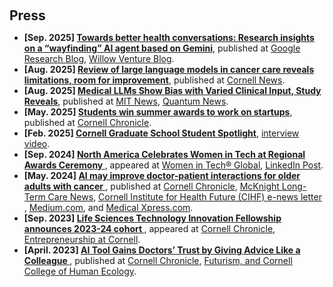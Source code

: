 <h2 id="press" style="margin: 20px 0px 10px;">Press</h2>

<ul>
<li><strong>[Sep. 2025] <a href="https://research.google/blog/towards-better-health-conversations-research-insights-on-a-wayfinding-ai-agent-based-on-gemini/">Towards better health conversations: Research insights on a “wayfinding” AI agent based on Gemini</a></strong>, published at <a href="https://research.google/blog/towards-better-health-conversations-research-insights-on-a-wayfinding-ai-agent-based-on-gemini/">Google Research Blog</a>, <a href="https://thewillowventures.com/research-insights-on-a-wayfinding-ai-agent-based-on-gemini-insights-by-willow-ventures/">Willow Venture Blog</a>.</li>
  
<li><strong>[Aug. 2025] <a href="https://www.human.cornell.edu/news/imported/2025/08/review-large-language-models-cancer-care-reveals-limitations-room-improvement">Review of large language models in cancer care reveals limitations, room for improvement</a></strong>, published at <a href="https://www.human.cornell.edu/news/imported/2025/08/review-large-language-models-cancer-care-reveals-limitations-room-improvement">Cornell News</a>.</li>

<li><strong>[Aug. 2025] <a href="https://quantumzeitgeist.com/medical-llms-show-bias-with-varied-clinical-input-study-reveals/">Medical LLMs Show Bias with Varied Clinical Input, Study Reveals</a></strong>, published at <a href="https://news.mit.edu/2025/llms-factor-unrelated-information-when-recommending-medical-treatments-0623">MIT News</a>, <a href="https://quantumzeitgeist.com/medical-llms-show-bias-with-varied-clinical-input-study-reveals/">Quantum News</a>.</li>
  
<li><strong>[May. 2025] <a href="https://news.cornell.edu/stories/2025/05/students-win-summer-awards-work-startups">Students win summer awards to work on startups</a></strong>, published at <a href="https://news.cornell.edu/stories/2025/05/students-win-summer-awards-work-startups">Cornell Chronicle</a>.</li>
  
<li><strong>[Feb. 2025] <a href="https://gradschool.cornell.edu/spotlights/student-spotlight-yuexing-hao/">Cornell Graduate School Student Spotlight</a></strong>, <a href="https://www.youtube.com/watch?v=zvc9sSQP3m0&t=1s">interview video</a>.</li>

<li><strong>[Sep. 2024] <a href="https://women-in-tech.org/north-america-celebrates-women-in-tech-at-regional-awards-ceremony/"> North America Celebrates Women in Tech at Regional Awards Ceremony </a></strong>, appeared at <a href="https://women-in-tech.org/north-america-celebrates-women-in-tech-at-regional-awards-ceremony/">Women in Tech® Global</a>, <a href="https://www.linkedin.com/posts/womenintechorg_witga24-womenintech-womeninstem-activity-7243337963449794561-PvXX?utm_source=share&utm_medium=member_desktop">LinkedIn Post</a>.</li>

<li><strong>[May. 2024] <a href="https://news.cornell.edu/stories/2024/05/ai-may-improve-doctor-patient-interactions-older-adults-cancer"> AI may improve doctor-patient interactions for older adults with cancer </a></strong>, published at <a href="https://news.cornell.edu/stories/2024/05/ai-may-improve-doctor-patient-interactions-older-adults-cancer">Cornell Chronicle</a>, <a href="https://www.mcknights.com/news/report-ai-tool-could-boost-communication-for-older-adults-with-cancer/">McKnight Long-Term Care News</a>, <a href="https://ihf.cornell.edu/news/cihf-grants-funding-to-yuexing-haos-research-paper/"> Cornell Institute for Health Future (CIHF) e-news letter </a>, <a href="https://medium.com/acm-cscw/can-grandma-be-involved-in-her-next-clinical-decision-b12fc79c5b7">Medium.com</a>, and <a href="https://medicalxpress.com/news/2024-05-ai-doctorpatient-interactions-older-adults.html">Medical Xpress.com</a>.</li>

<li><strong>[Sep. 2023] <a href="https://news.cornell.edu/stories/2023/09/life-sciences-technology-innovation-fellowship-announces-2023-24-cohort"> Life Sciences Technology Innovation Fellowship announces 2023-24 cohort </a></strong>, appeared at <a href="https://news.cornell.edu/stories/2023/09/life-sciences-technology-innovation-fellowship-announces-2023-24-cohort">Cornell Chronicle</a>, <a href="https://eship.cornell.edu/life-sciences-technology-innovation-fellowship-cohort-2023/">Entrepreneurship at Cornell</a>.</li>

<li><strong>[April. 2023] <a href="https://tech.cornell.edu/news/ai-tool-gains-doctors-trust-by-giving-advice-like-a-colleague/"> AI Tool Gains Doctors’ Trust by Giving Advice Like a Colleague </a></strong>, published at <a href="https://news.cornell.edu/stories/2023/04/ai-tool-gains-doctors-trust-giving-advice-colleague">Cornell Chronicle</a>, <a href="https://futurism.com/neoscope/ai-gives-advice-patients-doctors-trust">Futurism, and <a href="https://www.human.cornell.edu/news/imported/2023/05/human-connection-and-collaboration-are-common-threads-faculty-and-students">Cornell College of Human Ecology</a>.</li>

</ul>

